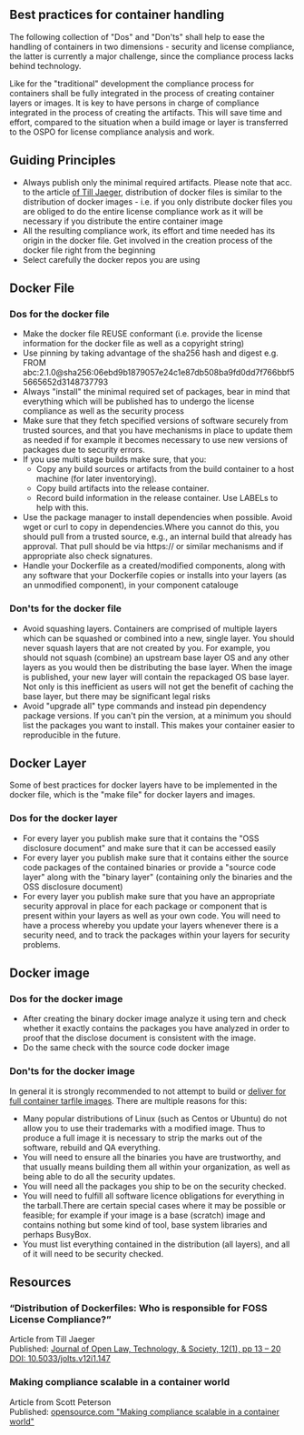 ## Best practices for container handling

The following collection of "Dos" and "Don'ts" shall help to ease the handling of containers in two dimensions - security and license compliance, the latter is currently a major challenge, since the compliance process lacks behind technology.

Like for the "traditional" development the compliance process for containers shall be fully integrated in the process of creating container layers or images. It is key to have persons in charge of compliance integrated in the process of creating the artifacts. This will save time and effort, compared to the situation when a build image or layer is transferred to the OSPO for license compliance analysis and work.

## Guiding Principles

* Always publish only the minimal required artifacts. Please note that acc. to the article [of Till Jaeger](#resources), distribution of docker files is similar to the distribution of docker images - i.e. if you only distribute docker files you are obliged to do the entire license compliance work as it will be necessary if you distribute the entire container image
* All the resulting compliance work, its effort and time needed has its origin in the docker file. Get involved in the creation process of the docker file right from the beginning
* Select carefully the docker repos you are using

## Docker File

### Dos for the docker file
* Make the docker file REUSE conformant (i.e. provide the license information for the docker file as well as a copyright string)
* Use pinning by taking advantage of the sha256 hash and digest e.g. FROM abc:2.1.0@sha256:06ebd9b1879057e24c1e87db508ba9fd0dd7f766bbf55665652d3148737793
* Always "install" the minimal required set of packages, bear in mind that everything which will be published has to undergo the license compliance as well as the security process
* Make sure that they fetch specified versions of software securely from trusted sources, and that you have mechanisms in place to update them as needed if for example it becomes necessary to use new versions of packages due to security errors.
* If you use multi stage builds make sure, that you:
	* Copy any build sources or artifacts from the build container to a host machine (for later inventorying).
	* Copy build artifacts into the release container.
	* Record build information in the release container. Use LABELs to help with this.
* Use the package manager to install dependencies when possible. Avoid wget or curl to copy in dependencies.Where you cannot do this, you should pull from a trusted source, e.g., an internal build that already has approval. That pull should be via https:// or similar mechanisms and if appropriate also check signatures.
* Handle your Dockerfile as a created/modified components, along with any software that your Dockerfile copies or installs into your layers (as an unmodified component), in your component catalouge

### Don'ts for the docker file
* Avoid squashing layers. Containers are comprised of multiple layers which can be squashed or combined into a new, single layer. You should never squash layers that are not created by you. For example, you should not squash (combine) an upstream base layer OS and any other layers as you would then be distributing the base layer. When the image is published, your new layer will contain the repackaged OS base layer. Not only is this inefficient as users will not get the benefit of caching the base layer, but there may be significant legal risks
* Avoid "upgrade all" type commands and instead pin dependency package versions. If you can't pin the version, at a minimum you should list the packages you want to install. This makes your container easier to reproducible in the future.

## Docker Layer
Some of best practices for docker layers have to be implemented in the docker file, which is the "make file" for docker layers and images.
    
### Dos for the docker layer
* For every layer you publish make sure that it contains the "OSS disclosure document" and make sure that it can be accessed easily
* For every layer you publish make sure that it contains either the source code packages of the contained binaries or provide a "source code layer" along with the "binary layer" (containing only the binaries and the OSS disclosure document)
* For every layer you publish make sure that you have an appropriate security approval in place for each package or component that is present within your layers as well as your own code. You will need to have a process whereby you update your layers whenever there is a security need, and to track the packages within your layers for security problems.

## Docker image

### Dos for the docker image
* After creating the binary docker image analyze it using tern and check whether it exactly contains the packages you have analyzed in order to proof that the disclose document is consistent with the image.
* Do the same check with the source code docker image

### Don'ts for the docker image
In general it is strongly recommended to not attempt to build or [deliver for full container tarfile images](#guiding-principles). There are multiple reasons for this:

* Many popular distributions of Linux (such as Centos or Ubuntu) do not allow you to use their trademarks with a modified image. Thus to produce a full image it is necessary to strip the marks out of the software, rebuild and QA everything.
* You will need to ensure all the binaries you have are trustworthy, and that usually means building them all within your organization, as well as being able to do all the security updates.
* You will need all the packages you ship to be on the security checked.
* You will need to fulfill all software licence obligations for everything in the tarball.There are certain special cases where it may be possible or feasible; for example if your image is a base (scratch) image and contains nothing but some kind of tool, base system libraries and perhaps BusyBox.
* You must list everything contained in the distribution (all layers), and all of it will need to be security checked.

## Resources

### “Distribution of Dockerfiles: Who is responsible for FOSS License Compliance?”
Article from Till Jaeger <br>
Published:  [Journal of Open Law, Technology, & Society, 12(1), pp 13 – 20 DOI: 10.5033/jolts.v12i1.147](https://jolts.world/index.php/jolts/article/view/147/268) <br>

### Making compliance scalable in a container world
Article from Scott Peterson <br>
Published:  [opensource.com "Making compliance scalable in a container world"](https://opensource.com/article/20/7/compliance-containers) <br>

